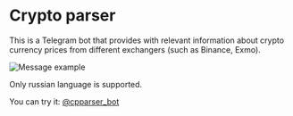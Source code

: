 # Crypto parser
This is a Telegram bot that provides with relevant information about crypto currency prices from different exchangers (such as Binance, Exmo).

![Message example](https://i.ibb.co/zVTFpd2/image.png)

Only russian language is supported.

You can try it: [@cpparser_bot](https://teleg.run/cpparser_bot)